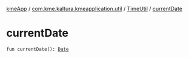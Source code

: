 [kmeApp](../../index.md) / [com.kme.kaltura.kmeapplication.util](../index.md) / [TimeUtil](index.md) / [currentDate](./current-date.md)

# currentDate

`fun currentDate(): `[`Date`](https://developer.android.com/reference/java/util/Date.html)